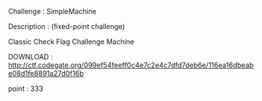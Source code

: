 Challenge : SimpleMachine

Description :
(fixed-point challenge)

Classic Check Flag Challenge Machine

DOWNLOAD :
http://ctf.codegate.org/099ef54feeff0c4e7c2e4c7dfd7deb6e/116ea16dbeabe08d1fe8891a27d0f16b

point : 333
